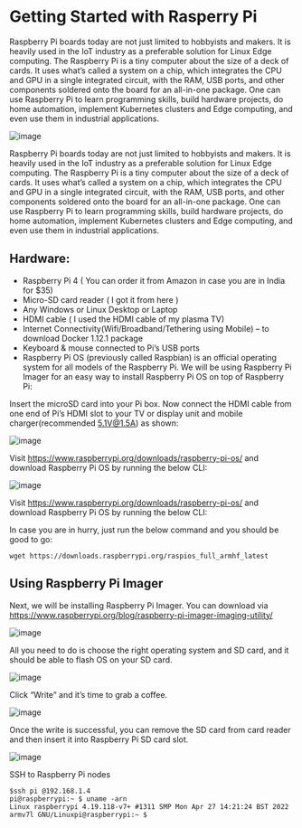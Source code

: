 # Getting Started with Rasperry Pi




Raspberry Pi boards today are not just limited to hobbyists and makers. It is heavily used in the IoT industry as a preferable solution for Linux Edge computing. The Raspberry Pi is a tiny computer about the size of a deck of cards. It uses what’s called a system on a chip, which integrates the CPU and GPU in a single integrated circuit, with the RAM, USB ports, and other components soldered onto the board for an all-in-one package. One can use Raspberry Pi to learn programming skills, build hardware projects, do home automation, implement Kubernetes clusters and Edge computing, and even use them in industrial applications. 

![image](https://user-images.githubusercontent.com/34368930/213512727-55a6c943-b272-4ed8-a105-42ae3cb212ae.png)

Raspberry Pi boards today are not just limited to hobbyists and makers. It is heavily used in the IoT industry as a preferable solution for Linux Edge computing. The Raspberry Pi is a tiny computer about the size of a deck of cards. It uses what’s called a system on a chip, which integrates the CPU and GPU in a single integrated circuit, with the RAM, USB ports, and other components soldered onto the board for an all-in-one package. One can use Raspberry Pi to learn programming skills, build hardware projects, do home automation, implement Kubernetes clusters and Edge computing, and even use them in industrial applications. 


## Hardware:

- Raspberry Pi 4 ( You can order it from Amazon in case you are in India for $35)
- Micro-SD card reader ( I got it from here )
- Any Windows or Linux Desktop or Laptop
- HDMI cable ( I used the HDMI cable of my plasma TV)
- Internet Connectivity(Wifi/Broadband/Tethering using Mobile) – to download Docker 1.12.1 package
- Keyboard & mouse connected to Pi’s USB ports
- Raspberry Pi OS (previously called Raspbian) is an official operating system for all models of the Raspberry Pi. We will be using Raspberry Pi Imager for an easy way to install Raspberry Pi OS on top of Raspberry Pi:


Insert the microSD card into your Pi box. Now connect the HDMI cable  from one end of Pi’s HDMI slot to your TV or display unit and mobile charger(recommended 5.1V@1.5A) as shown:

![image](https://user-images.githubusercontent.com/34368930/213512832-43cf2b50-4616-459a-bf07-25f8ce8ca131.png)


Visit https://www.raspberrypi.org/downloads/raspberry-pi-os/ and download Raspberry Pi OS by running the below CLI:

![image](https://user-images.githubusercontent.com/34368930/213496059-42b7a361-4d3e-4cad-a9a5-0d40355bd305.png)

Visit https://www.raspberrypi.org/downloads/raspberry-pi-os/ and download Raspberry Pi OS by running the below CLI:


In case you are in hurry, just run the below command and you should be good to go:

```
wget https://downloads.raspberrypi.org/raspios_full_armhf_latest﻿
```

## Using Raspberry Pi Imager

Next, we will be installing Raspberry Pi Imager. You can download via https://www.raspberrypi.org/blog/raspberry-pi-imager-imaging-utility/

![image](https://user-images.githubusercontent.com/34368930/213496144-ab75ac09-9825-4c0f-ba9b-362b421107bb.png)



All you need to do is choose the right operating system and SD card, and it should be able to flash OS on your SD card.

![image](https://user-images.githubusercontent.com/34368930/213496175-1769771c-21e2-47d8-9dfb-e2f0930bac90.png)


Click “Write” and it’s time to grab a coffee.

![image](https://user-images.githubusercontent.com/34368930/213496214-9e30a0d3-a081-490f-baa5-ae620cf3539e.png)



Once the write is successful, you can remove the SD card from card reader and then insert it into Raspberry Pi SD card slot.

![image](https://user-images.githubusercontent.com/34368930/213496254-bad1b6d7-41af-4852-896d-ef2334136bff.png)


SSH to Raspberry Pi nodes

```
$ssh pi @192.168.1.4
pi@raspberrypi:~ $ uname -arn
Linux raspberrypi 4.19.118-v7+ #1311 SMP Mon Apr 27 14:21:24 BST 2022 armv7l GNU/Linuxpi@raspberrypi:~ $
```

